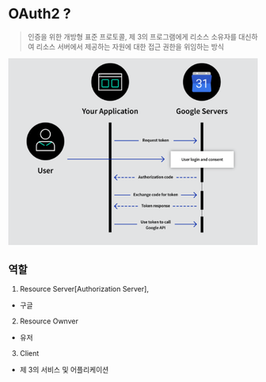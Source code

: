 # OAuth2 ?
> 인증을 위한 개방형 표준 프로토콜, 제 3의 프로그램에게 리소스 소유자를 대신하여 리소스 서버에서 제공하는 자원에 대한 접근 권한을 위임하는 방식

![](images/image1.png)

## 역할
1. Resource Server[Authorization Server], 
- 구글
2. Resource Ownver
- 유저
3. Client
- 제 3의 서비스 및 어플리케이션
